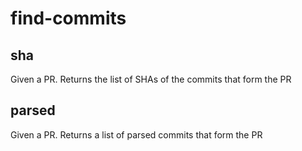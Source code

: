 # find-commits

## sha
Given a PR. Returns the list of SHAs of the commits that form the PR

## parsed
Given a PR. Returns a list of parsed commits that form the PR
